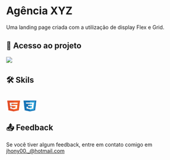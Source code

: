 
#   Agência XYZ
Uma landing page criada com a utilização de display Flex e Grid.


## 🔗 Acesso ao projeto
[<img src="src/images/projeto-agencia-xyz.gif">](https://jhonyfreitasdev.github.io/projeto-agencia-xyz/)


## 🛠 Skils
<div style="display: inline_block"><br>
  <img align="center" alt="HTML" height="30" width="40" src="https://raw.githubusercontent.com/devicons/devicon/master/icons/html5/html5-original.svg">
  <img align="center" alt="CSS" height="30" width="40" src="https://raw.githubusercontent.com/devicons/devicon/master/icons/css3/css3-original.svg">
</div>


## 📤 Feedback
Se você tiver algum feedback, entre em contato comigo em jhony00._@hotmail.com
